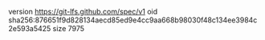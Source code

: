 version https://git-lfs.github.com/spec/v1
oid sha256:876651f9d828134aecd85ed9e4cc9aa668b98030f48c134ee3984c2e593a5425
size 7975
